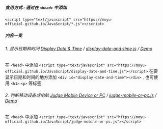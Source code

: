 ##### 食用方式 : 通过在 `<head>` 中添加 
`<script type="text/javascript" src="https://moyu-official.github.io/JavaScript/*.js"></script>`

##### 内容一览

###### 1. 显示日期和时间 [Display Date & Time](https://github.com/MoYu-Official/JavaScript/blob/main/display-date-and-time.js) / [display-date-and-time.js](https://moyu-official.github.io/JavaScript/display-date-and-time.js) / [Demo](https://moyu-official.github.io/JavaScript/display-date-and-time.html)
在 `<head>` 中添加 `<script type="text/javascript" src="https://moyu-official.github.io/JavaScript/display-date-and-time.js"></script>`
在要显示日期和时间的地方添加 `<div id="display-date-and-time"></div>` , 也可使用 `<h1>` `<p>` 等标签

###### 2. 判断移动设备或电脑 [Judge Mobile Device or PC](https://github.com/MoYu-Official/JavaScript/blob/main/judge-mobile-or-pc.js) / [judge-mobile-or-pc.js](https://moyu-official.github.io/JavaScript/judge-mobile-or-pc.js) / [Demo](https://moyu-official.github.io/JavaScript/judge-mobile-or-pc.html)
在 `<head>` 中添加 `<script type="text/javascript" src="https://moyu-official.github.io/JavaScript/judge-mobile-or-pc.js"></script>`
